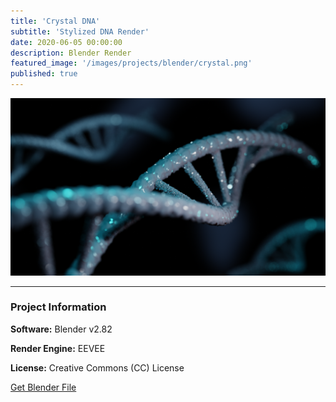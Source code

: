 ```yaml
---
title: 'Crystal DNA'
subtitle: 'Stylized DNA Render'
date: 2020-06-05 00:00:00
description: Blender Render
featured_image: '/images/projects/blender/crystal.png'
published: true
---
```


![](/images/projects/blender/crystal.png)



---

### Project Information

**Software:** Blender v2.82

**Render Engine:** EEVEE

**License:** Creative Commons (CC) License

<a href="https://github.com/davidkastner/illustratedatom/tree/master/files/crystal.blend" class="button button--large">Get Blender File</a>
